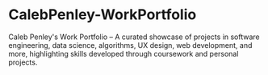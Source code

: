 # CalebPenley-WorkPortfolio
Caleb Penley's Work Portfolio – A curated showcase of projects in software engineering, data science, algorithms, UX design, web development, and more, highlighting skills developed through coursework and personal projects.

